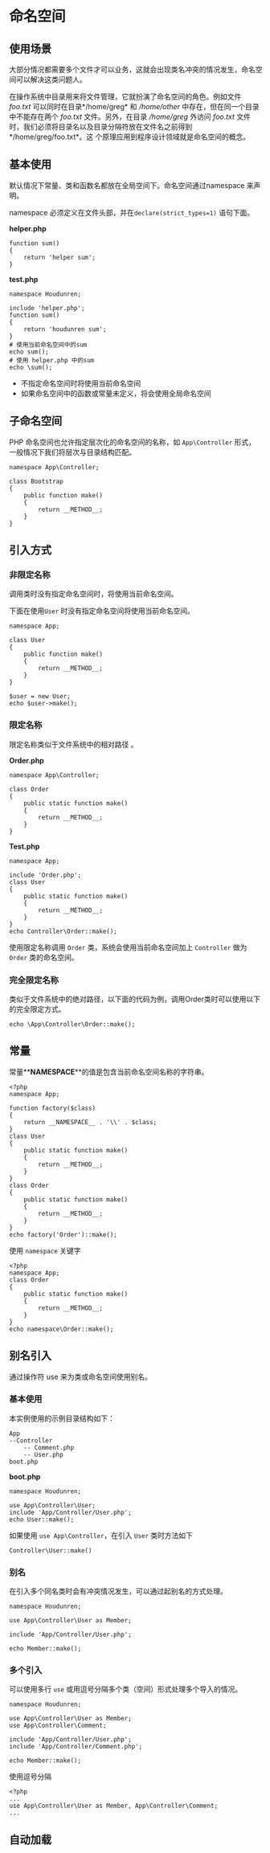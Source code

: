 # 命名空间

## 使用场景

大部分情况都需要多个文件才可以业务，这就会出现类名冲突的情况发生，命名空间可以解决这类问题人。

在操作系统中目录用来将文件管理，它就扮演了命名空间的角色。例如文件*foo.txt* 可以同时在目录*/home/greg* 和 */home/other* 中存在，但在同一个目录中不能存在两个 *foo.txt* 文件。另外，在目录 */home/greg* 外访问 *foo.txt* 文件时，我们必须将目录名以及目录分隔符放在文件名之前得到*/home/greg/foo.txt*。这 个原理应用到程序设计领域就是命名空间的概念。

## 基本使用

默认情况下常量、类和函数名都放在全局空间下。命名空间通过namespace 来声明。

namespace 必须定义在文件头部，并在`declare(strict_types=1)` 语句下面。

**helper.php**

```
function sum()
{
    return 'helper sum';
}
```

**test.php**

```
namespace Houdunren;

include 'helper.php';
function sum()
{
    return 'houdunren sum';
}
# 使用当前命名空间中的sum
echo sum();
# 使用 helper.php 中的sum
echo \sum();
```

* 不指定命名空间时将使用当前命名空间
* 如果命名空间中的函数或常量未定义，将会使用全局命名空间

## 子命名空间

PHP 命名空间也允许指定层次化的命名空间的名称，如 `App\Controller` 形式，一般情况下我们将层次与目录结构匹配。

```
namespace App\Controller;

class Bootstrap
{
    public function make()
    {
        return __METHOD__;
    }
}
```

## 引入方式

### **非限定名称**

调用类时没有指定命名空间时，将使用当前命名空间。

下面在使用`User` 时没有指定命名空间将使用当前命名空间。

```
namespace App;

class User
{
    public function make()
    {
        return __METHOD__;
    }
}

$user = new User;
echo $user->make();
```

### 限定名称

限定名称类似于文件系统中的相对路径 。

**Order.php**

```
namespace App\Controller;

class Order
{
    public static function make()
    {
        return __METHOD__;
    }
}
```

**Test.php**

```
namespace App;

include 'Order.php';
class User
{
    public static function make()
    {
        return __METHOD__;
    }
}
echo Controller\Order::make();
```

使用限定名称调用 `Order` 类，系统会使用当前命名空间加上 `Controller` 做为`Order` 类的命名空间。

### 完全限定名称

类似于文件系统中的绝对路径，以下面的代码为例，调用Order类时可以使用以下的完全限定方式。

```
echo \App\Controller\Order::make();
```

## 常量

常量**__NAMESPACE__**的值是包含当前命名空间名称的字符串。

```
<?php
namespace App;

function factory($class)
{
    return __NAMESPACE__ . '\\' . $class;
}
class User
{
    public static function make()
    {
        return __METHOD__;
    }
}
class Order
{
    public static function make()
    {
        return __METHOD__;
    }
}
echo factory('Order')::make();

```

使用 `namespace` 关键字

```
<?php
namespace App;
class Order
{
    public static function make()
    {
        return __METHOD__;
    }
}
echo namespace\Order::make();
```

## 别名引入

通过操作符 use 来为类或命名空间使用别名。

### 基本使用

本实例使用的示例目录结构如下：

```
App
--Controller
	-- Comment.php
	-- User.php
boot.php
```

**boot.php**

```
namespace Houdunren;

use App\Controller\User;
include 'App/Controller/User.php';
echo User::make();
```

如果使用  `use App\Controller`，在引入 `User` 类时方法如下

```
Controller\User::make()
```

### 别名

在引入多个同名类时会有冲突情况发生，可以通过起别名的方式处理。

```
namespace Houdunren;

use App\Controller\User as Member;

include 'App/Controller/User.php';

echo Member::make();
```

### 多个引入

可以使用多行 `use` 或用逗号分隔多个类（空间）形式处理多个导入的情况。

```
namespace Houdunren;

use App\Controller\User as Member;
use App\Controller\Comment;

include 'App/Controller/User.php';
include 'App/Controller/Comment.php';

echo Member::make();

```

使用逗号分隔

```
<?php
...
use App\Controller\User as Member, App\Controller\Comment;
...
```

## 自动加载

